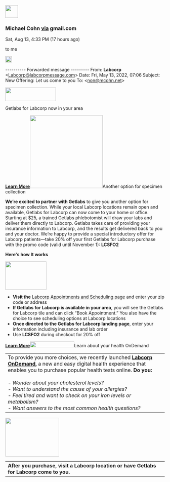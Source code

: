 <img width="40" height="40" src="../_resources/AFdZuconHdrPlaxK-q_K-lSuKnyrAEco_038609d1d8e243718.jpg"/>

### Michael Cohn [via](https://support.google.com/mail/answer/1311182?hl=en) gmail.com 

<a id=":1m1"></a>Sat, Aug 13, 4:33 PM (17 hours ago)

to me

<img width="20" height="20" src="../_resources/cleardot_14843e084f7b444e95b898e3c68f3588.gif"/>

\-\-\-\-\-\-\-\-\-\- Forwarded message ---------
From: **Labcorp** <[Labcorp@labcorpmessage.com](mailto:Labcorp@labcorpmessage.com)>
Date: Fri, May 13, 2022, 07:06
Subject: New Offering: Let us come to you
To: <[non@mcohn.net](mailto:non@mcohn.net)>

[<img width="160" height="43" src="../_resources/c4bfc92e-3aec-4c71-94e7-a6b3292d_d3dc5ed43bca4b059.jpg"/>](https://click.labcorpmessage.com/?qs=ec4e0e6e5bde64f33324bb4dd88d6d823b07b056e30834ba60d5c54b96bebd31bc3b68d7ca98729b545c31604de6351d3458d161b71a401aebe0d0e7142e63d1 "Labcorp home")

Getlabs for Labcorp now in your area

[**Learn More**](https://click.labcorpmessage.com/?qs=ec4e0e6e5bde64f3b007d53ecccc68c94472c58da82d22e6f1fab50ced176c253fd51b4233017cfb28295ead9b9ece1255e9a47ebccdb96a622a208a6136dd02)[<img width="230" height="230" src="../_resources/1eff9c9d-8bd2-4a05-a0df-c89e134b_207ae33f8119408cb.png"/>](https://click.labcorpmessage.com/?qs=ec4e0e6e5bde64f3af66334cb5860edffe7f49954841b2d8ed928cae539c96659211e8a02dc55e53b93eaa3e1d25616b06dfc8746109a763c29239131473524d "Labcorp Getlabs Feature image")Another option for specimen collection

**We’re excited to partner with Getlabs** to give you another option for specimen collection. While your local Labcorp locations remain open and available, Getlabs for Labcorp can now come to your home or office. Starting at $25, a trained Getlabs phlebotomist will draw your labs and deliver them directly to Labcorp.
Getlabs takes care of providing your insurance information  to Labcorp, and the results get delivered back to you and your doctor.
We’re happy to provide a special introductory offer for Labcorp patients—take 20% off your first Getlabs for Labcorp purchase with the promo code (valid until November 1): **LCSFO2**

**Here's how It works**

[<img width="130" height="89" src="../_resources/5be2489e-7d99-4af9-94a0-401e90a6_5ad63d4906f44a31b.png"/>](https://click.labcorpmessage.com/?qs=ec4e0e6e5bde64f3bb9f928280e6317f192271f7ffb018fd0186b99ad7663fd84b621d2de704734af06939879f0785f1f32e561eda38d53eb18fe587665fd275 "How to icon")

- **Visit the** <ins>Labcorp Appointments and Scheduling page</ins> and enter your zip code or address
- **If Getlabs for Labcorp is available in your area**, you will see the Getlabs for Labcorp tile and can click “Book Appointment.” You also have the choice to see scheduling options at Labcorp locations
- **Once directed to the Getlabs for Labcorp landing page**, enter your information including insurance and lab order
- Use **LCSFO2** during checkout for 20% off

[**Learn More**](https://click.labcorpmessage.com/?qs=ec4e0e6e5bde64f3477490d54ed80f530819c1d4431029dbda02dcea28c557f99b5e902d4d2e7698c7c3a6d6159f54000e34e8291d6bdb4fe842184157e0388e)<img width="140" height="18" src="../_resources/e4884a20-cdef-4054-92a6-70b611d7_d5168256e66542dd9.png"/>Learn about your health OnDemand

|     |
| --- |
| To provide you more choices, we recently launched **<ins>Labcorp OnDemand</ins>,** a new and easy digital health experience that enables you to purchase popular health tests online. **Do you:**<br><br>- *Wonder about your cholesterol levels?*<br>- *Want to understand the cause of your allergies?*<br>- *Feel tired and want to check on your iron levels or metabolism?*<br>- *Want answers to the most common health questions?* |

[<img width="170" height="122" src="../_resources/34875ba8-df80-493c-819a-4f91464a_4f3cc7d5b1b543a29.png"/>](https://click.labcorpmessage.com/?qs=ec4e0e6e5bde64f332d4537bff54d57268fbd234a11014a9d85d793828bfa033522094a9a79a947d145323f90c7915c94919338b0838207dbde4590fa4a78bea "Kit Image")

|     |
| --- |
| **After you purchase, visit a Labcorp location or have Getlabs for Labcorp come to you.** |